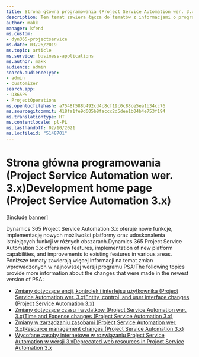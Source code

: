 ```yaml
---
title: Strona główna programowania (Project Service Automation wer. 3.x)
description: Ten temat zawiera łącza do tematów z informacjami o programowaniu rozwiązania Dynamics 365 Project Service Automation (PSA) w wersji 3.x.
author: makk
manager: kfend
ms.custom:
- dyn365-projectservice
ms.date: 03/26/2019
ms.topic: article
ms.service: business-applications
ms.author: makk
audience: admin
search.audienceType:
- admin
- customizer
search.app:
- D365PS
- ProjectOperations
ms.openlocfilehash: a7548f588b492cd4c8cf19c0c88ce5ea1b34cc76
ms.sourcegitcommit: 418fa1fe9d605b8faccc2d5dee1b04b4e753f194
ms.translationtype: HT
ms.contentlocale: pl-PL
ms.lasthandoff: 02/10/2021
ms.locfileid: "5148701"
---
```

# <a name="development-home-page-project-service-automation-3x"></a><span data-ttu-id="82f9e-103">Strona główna programowania (Project Service Automation wer. 3.x)</span><span class="sxs-lookup"><span data-stu-id="82f9e-103">Development home page (Project Service Automation 3.x)</span></span>

[!include [banner](../../includes/psa-now-project-operations.md)]

<span data-ttu-id="82f9e-104">Dynamics 365 Project Service Automation 3.x oferuje nowe funkcje, implementację nowych możliwości platformy oraz udoskonalenia istniejących funkcji w różnych obszarach.</span><span class="sxs-lookup"><span data-stu-id="82f9e-104">Dynamics 365 Project Service Automation 3.x offers new features, implementation of new platform capabilities, and improvements to existing features in various areas.</span></span> <span data-ttu-id="82f9e-105">Poniższe tematy zawierają więcej informacji na temat zmian wprowadzonych w najnowszej wersji programu PSA:</span><span class="sxs-lookup"><span data-stu-id="82f9e-105">The following topics provide more information about the changes that were made in the newest version of PSA:</span></span>

- [<span data-ttu-id="82f9e-106">Zmiany dotyczące encji, kontrolek i interfejsu użytkownika (Project Service Automation wer. 3.x)</span><span class="sxs-lookup"><span data-stu-id="82f9e-106">Entity, control, and user interface changes (Project Service Automation 3.x)</span></span>](../developer-guides/entity-changes-v3.x.md)
- [<span data-ttu-id="82f9e-107">Zmiany dotyczące czasu i wydatków (Project Service Automation wer. 3.x)</span><span class="sxs-lookup"><span data-stu-id="82f9e-107">Time and Expense changes (Project Service Automation 3.x)</span></span>](../developer-guides/time-expense-changes-v3.x.md)
- [<span data-ttu-id="82f9e-108">Zmiany w zarządzaniu zasobami (Project Service Automation wer. 3.x)</span><span class="sxs-lookup"><span data-stu-id="82f9e-108">Resource management changes (Project Service Automation 3.x)</span></span>](../developer-guides/resource-management-changes-v3.x.md)
- [<span data-ttu-id="82f9e-109">Wycofane zasoby internetowe w rozwiązaniu Project Service Automation w wersji 3.x</span><span class="sxs-lookup"><span data-stu-id="82f9e-109">Deprecated web resources in Project Service Automation 3.x</span></span>](../developer-guides/web-resources-deprecated-v3.x.md)
